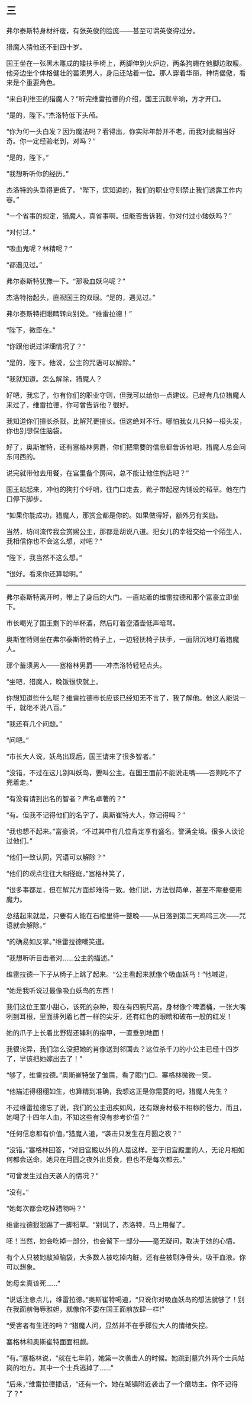 <head>
<style>
body {
    font-size: 18px;
}
</style>
</head>

## 三

弗尔泰斯特身材纤瘦，有张英俊的脸庞——甚至可谓英俊得过分。

猎魔人猜他还不到四十岁。

国王坐在一张黑木雕成的矮扶手椅上，两脚伸到火炉边，两条狗蜷在他脚边取暖。他旁边坐个体格健壮的蓄须男人，身后还站着一位。那人穿着华丽，神情倨傲，看来是个重要角色。

“来自利维亚的猎魔人？”听完维雷拉德的介绍，国王沉默半晌，方才开口。

“是的，陛下。”杰洛特低下头颅。

“你为何一头白发？因为魔法吗？看得出，你实际年龄并不老，而我对此相当好奇。你一定经验老到，对吗？”

“是的，陛下。”

“我想听听你的经历。”

杰洛特的头垂得更低了。“陛下，您知道的，我们的职业守则禁止我们透露工作内容。”

“一个省事的规定，猎魔人，真省事啊。但能否告诉我，你对付过小矮妖吗？”

“对付过。”

“吸血鬼呢？林精呢？”

“都遇见过。”

弗尔泰斯特犹豫一下。“那吸血妖鸟呢？”

杰洛特抬起头，直视国王的双眼。“是的，遇见过。”

弗尔泰斯特把眼睛转向别处。“维雷拉德！”

“陛下，微臣在。”

“你跟他说过详细情况了？”

“是的，陛下。他说，公主的咒语可以解除。”

“我就知道。怎么解除，猎魔人？

好吧，我忘了，你有你们的职业守则，但我可以给你一点建议。已经有几位猎魔人来过了，维雷拉德，你可曾告诉他？很好。

我知道你们擅长杀戮，比解咒更擅长。但这绝对不行。哪怕我女儿只掉一根头发，你也别想保住脑袋。

好了，奥斯崔特，还有塞格林男爵，你们把需要的信息都告诉他吧，猎魔人总会问东问西的。

说完就带他去用餐，在宫里备个房间，总不能让他住旅店吧？”

国王站起来，冲他的狗打个呼哨，往门口走去，靴子带起屋内铺设的稻草。他在门口停下脚步。

“如果你能成功，猎魔人，那赏金都是你的。如果做得好，额外另有奖励。

当然，坊间流传我会赏赐公主，那都是胡说八道。把女儿的幸福交给一个陌生人，我相信你也不会这么想，对吧？”

“陛下，我当然不这么想。”

“很好。看来你还算聪明。”

---

弗尔泰斯特离开时，带上了身后的大门。一直站着的维雷拉德和那个富豪立即坐下。

市长喝光了国王剩下的半杯酒，然后盯着空酒壶低声暗骂。

奥斯崔特则坐在弗尔泰斯特的椅子上，一边轻抚椅子扶手，一面阴沉地盯着猎魔人。

那个蓄须男人——塞格林男爵——冲杰洛特轻轻点头。

“坐吧，猎魔人，晚饭很快就上。

你想知道些什么呢？维雷拉德市长应该已经知无不言了，我了解他。他这人能说一千，就绝不说八百。”

“我还有几个问题。”

“问吧。”

“市长大人说，妖鸟出现后，国王请来了很多智者。”

“没错，不过在这儿别叫妖鸟，要叫公主。在国王面前不能说走嘴——否则吃不了兜着走。”

“有没有请到出名的智者？声名卓著的？”

“有。但我不记得他们的名字了。奥斯崔特大人，你记得吗？”

“我也想不起来。”富豪说，“不过其中有几位肯定享有盛名，誉满全境。很多人谈论过他们。”

“他们一致认同，咒语可以解除？”

“他们的观点往往大相径庭，”塞格林笑了，

“很多事都是，但在解咒方面却难得一致。他们说，方法很简单，甚至不需要使用魔力。

总结起来就是，只要有人能在石棺里待一整晚——从日落到第二天鸡鸣三次——咒语就会解除。”

“的确易如反掌。”维雷拉德嘲笑道。

“我想听听目击者对……公主的描述。”

维雷拉德一下子从椅子上跳了起来。“公主看起来就像个吸血妖鸟！”他喊道，

“她是我听说过最像吸血妖鸟的东西！

我们这位王室小甜心，该死的杂种，现在有四腕尺高，身材像个啤酒桶，一张大嘴咧到耳根，里面排列着匕首一样的尖牙，还有红色的眼睛和破布一般的红发！

她的爪子上长着比野猫还锋利的指甲，一直垂到地面！

我很诧异，我们怎么没把她的肖像送到邻国去？这位杀千刀的小公主已经十四岁了，早该把她嫁出去了！”

“够了，维雷拉德。”奥斯崔特皱了皱眉，看了眼门口。塞格林微微一笑。

“他描述得栩栩如生，也算精到准确，我想这正是你需要的吧，猎魔人先生？

不过维雷拉德忘了说，我们的公主迅疾如风，还有跟身材极不相称的怪力，而且，她喝了十四年人血，不知这些有没有参考价值？”

“任何信息都有价值。”猎魔人道，“袭击只发生在月圆之夜？”

“没错。”塞格林回答，“对旧宫殿以外的人是这样。至于旧宫殿里的人，无论月相如何都会送命。她只在月圆之夜外出觅食，但也不是每次都去。”

“可曾发生过白天袭人的情况？”

“没有。”

“她每次都会吃掉猎物吗？”

维雷拉德狠狠踢了一脚稻草。“别说了，杰洛特，马上用餐了。

呸！当然，她会吃掉一部分，也会留下一部分——毫无疑问，取决于她的心情。

有个人只被她敲掉脑袋，大多数人被吃掉内脏，还有些被剔净骨头，吸干血液。你可以想象。

她母亲真该死……”

“说话注意点儿，维雷拉德。”奥斯崔特喝道，“只说你对吸血妖鸟的想法就够了！别在我面前侮辱雅妲，就像你不要在国王面前放肆一样!”

“受害者有生还的吗？”猎魔人问，显然并不在乎那位大人的情绪失控。

塞格林和奥斯崔特面面相觑。

“有。”塞格林说，“就在七年前，她第一次袭击人的时候。她跳到墓穴外两个士兵站岗的地方。其中一个士兵逃掉了……”

“后来，”维雷拉德插话，“还有一个。她在城镇附近袭击了一个磨坊主。你不记得了？”
